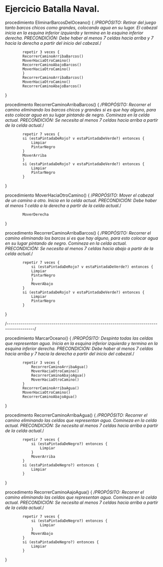 # Ejercicio Batalla Naval.

procedimiento EliminarBarcosDelOceano() {
    /*PROPÓSITO: Retirar del juego tanto barcos chicos como grandes, colocando agua en su lugar. El cabezal inicia en la esquina inferior izquierda y termina en la esquina inferior derecha.
    PRECONDICIÓN: Debe haber al menos 7 celdas hacia arriba y 7 hacia la derecha a partir del inicio del cabezal.*/

            repetir 3 veces {
            RecorrerCaminoArribaBarcos()
            MoverHaciaOtroCamino()
            RecorrerCaminoAbajoBarcos()
            MoverHaciaOtroCamino()
            }
            RecorrerCaminoArribaBarcos()
            MoverHaciaOtroCamino()
            RecorrerCaminoAbajoBarcos()

}

procedimento RecorrerCaminoArribaBarcos() {
    */PROPÓSITO: Recorrer el camino eliminando los barcos chicos y grandes si es que hay alguno, para esto colocar agua en su lugar pintando de negro. Comineza en la celda actual.
    PRECONDICIÓN: Se necesita al menos 7 celdas hacia arriba a partir de la celda actual.*/

            repetir 7 veces {
            si (estaPintadaDeRojo? v estaPintadaDeVerde?) entonces {
                Limpiar
                PintarNegro
            }
            MoverArriba
            }
            si (estaPintadaDeRojo? v estaPintadaDeVerde?) entonces {
                Limpiar
                PintarNegro
            } 

}

procedimiento MoverHaciaOtroCamino() {
    /*PROPÓSITO: Mover el cabezal de un camino a otro. Inicia en la celda actual.
    PRECONDICIÓN: Debe haber al menos 1 celda a la derecha a partir de la celda actual.*/

            MoverDerecha

}

procedimento RecorrerCaminoArribaBarcos() {
    */PROPÓSITO: Recorrer el camino eliminando los barcos si es que hay alguno, para esto colocar agua en su lugar pintando de negro. Comineza en la celda actual.
    PRECONDICIÓN: Se necesita al menos 7 celdas hacia abajo a partir de la celda actual.*/

            repetir 7 veces {
                si (estaPintadaDeRojo? v estaPintadaDeVerde?) entonces {
                Limpiar
                PintarNegro
                }
                MoverAbajo
            }
            si (estaPintadaDeRojo? v estaPintadaDeVerde?) entonces {
                Limpiar
                PintarNegro
            }

}

/--------------------------------------------------------------------------------------------/

procedimiento MarcarOceano() {
    /*PROPÓSITO: Despinta todas las celdas que representan agua. Inicia en la esquina inferior izquierda y termina en la esquina inferior derecha.
    PRECONDICIÓN: Debe haber al menos 7 celdas hacia arriba y 7 hacia la derecha a partir del inicio del cabezal.*/

            repetir 3 veces {
                RecorrerCaminoArribaAgua()
                MoverHaciaOtroCamino()
                RecorrerCaminoAbajoAgua()
                MoverHaciaOtroCamino()
            }
            RecorrerCaminoArribaAgua()
            MoverHaciaOtroCamino()
            RecorrerCaminoAbajoAgua()

}

procedimento RecorrerCaminoArribaAgua() {
    */PROPÓSITO: Recorrer el camino eliminando las celdas que representan agua. Comineza en la celda actual.
    PRECONDICIÓN: Se necesita al menos 7 celdas hacia arriba a partir de la celda actual.*/

            repetir 7 veces {
                si (estaPintadaDeNegro?) entonces {
                    Limpiar
                }
                MoverArriba
            }
            si (estaPintadaDeNegro?) entonces {
                Limpiar
            }        

}

procedimento RecorrerCaminoAajoAgua() {
    */PROPÓSITO: Recorrer el camino eliminando las celdas que representan agua. Comineza en la celda actual.
    PRECONDICIÓN: Se necesita al menos 7 celdas hacia arriba a partir de la celda actual.*/

            repetir 7 veces {
                si (estaPintadaDeNegro?) entonces {
                    Limpiar
                }
                MoverAbajo
            }
            si (estaPintadaDeNegro?) entonces {
                Limpiar
            }        

}